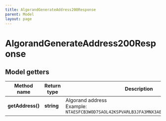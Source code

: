 ```yaml
---
title: AlgorandGenerateAddress200Response
parent: Model
layout: page
---
```


# AlgorandGenerateAddress200Response

## Model getters

Method name | Return type | Description | Notes
------------ | ------------- | ------------- | -------------
**getAddress()** | **string** | Algorand address <br>Example: `NTAESFCB3WOD7SAOL42KSPVARLB3JFA3MNX3AESWHYVT2RMYDVZI6YLG4Y` | [optional]

